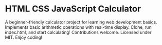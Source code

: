 # HTML CSS JavaScript Calculator

A beginner-friendly calculator project for learning web development basics. Implements basic arithmetic operations with real-time display. Clone, run index.html, and start calculating! Contributions welcome. Licensed under MIT. Enjoy coding!
